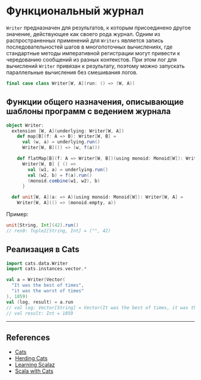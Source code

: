 # Функциональный журнал

`Writer` предназначен для результатов, к которым присоединено другое значение, действующее как своего рода журнал.
Одним из распространенных применений для `Writers` является запись последовательностей шагов в многопоточных вычислениях, 
где стандартные методы императивной регистрации могут привести к чередованию сообщений из разных контекстов. 
При этом лог для вычислений `Writer` привязан к результату, 
поэтому можно запускать параллельные вычисления без смешивания логов.


```scala
final case class Writer[W, A](run: () => (W, A))
```

## Функции общего назначения, описывающие шаблоны программ с ведением журнала

```scala
object Writer:
  extension [W, A](underlying: Writer[W, A])
    def map[B](f: A => B): Writer[W, B] =
      val (w, a) = underlying.run()
      Writer[W, B](() => (w, f(a)))

    def flatMap[B](f: A => Writer[W, B])(using monoid: Monoid[W]): Writer[W, B] =
      Writer[W, B] { () =>
        val (w1, a) = underlying.run()
        val (w2, b) = f(a).run()
        (monoid.combine(w1, w2), b)
      }

  def unit[W, A](a: => A)(using monoid: Monoid[W]): Writer[W, A] =
    Writer[W, A](() => (monoid.empty, a))
```

Пример:

```scala
unit[String, Int](42).run()
// res0: Tuple2[String, Int] = ("", 42)
```


## Реализация в Cats

```scala
import cats.data.Writer
import cats.instances.vector.*

val a = Writer(Vector(
  "It was the best of times",
  "it was the worst of times"
), 1859)
val (log, result) = a.run
// val log: Vector[String] = Vector(It was the best of times, it was the worst of times)
// val result: Int = 1859
```


---

## References

- [Cats](https://typelevel.org/cats/datatypes/writer.html)
- [Herding Cats](http://eed3si9n.com/herding-cats/Writer.html)
- [Learning Scalaz](http://eed3si9n.com/learning-scalaz/Writer.html)
- [Scala with Cats](https://www.scalawithcats.com/dist/scala-with-cats.html#writer-monad)
  